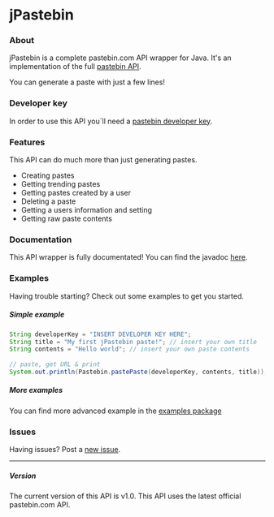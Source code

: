 jPastebin
=========

### About

jPastebin is a complete pastebin.com API wrapper for Java. It's an implementation of the full [pastebin API](http://pastebin.com/api/ "Pastebin API reference").

You can generate a paste with just a few lines!

### Developer key

In order to use this API you´ll need a [pastebin developer key](http://pastebin.com/api#1).

### Features

This API can do much more than just generating pastes.

* Creating pastes
* Getting trending pastes
* Getting pastes created by a user
* Deleting a paste
* Getting a users information and setting
* Getting raw paste contents

### Documentation

This API wrapper is fully documentated!
You can find the javadoc [here](http://brianbb.github.io/jPastebin/).

### Examples

Having trouble starting? Check out some examples to get you started.

##### Simple example
```java
String developerKey = "INSERT DEVELOPER KEY HERE";
String title = "My first jPastebin paste!"; // insert your own title
String contents = "Hello world"; // insert your own paste contents
		
// paste, get URL & print
System.out.println(Pastebin.pastePaste(developerKey, contents, title));
```
##### More examples

You can find more advanced example in the [examples package](https://github.com/BrianBB/jPastebin/tree/master/examples)

### Issues

Having issues? Post a [new issue](https://github.com/BrianBB/jPastebin/issues/new).

---

##### Version

The current version of this API is v1.0. This API uses the latest official pastebin.com API.


